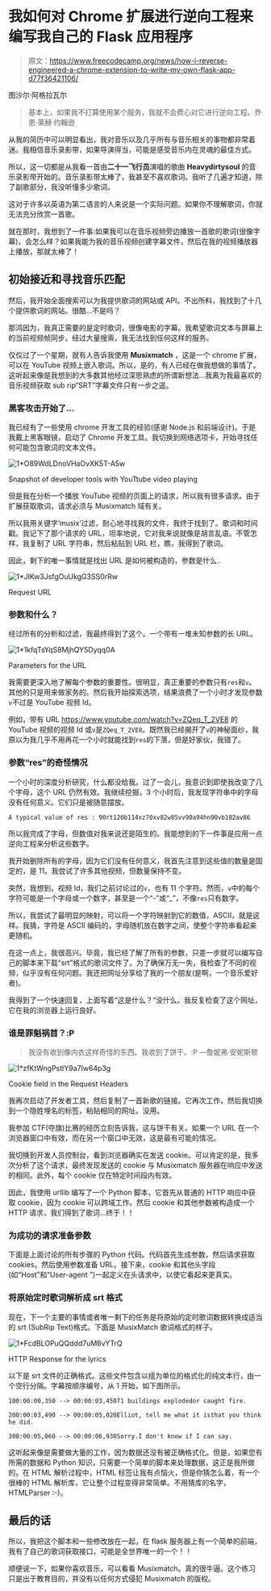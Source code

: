 # 我如何对 Chrome 扩展进行逆向工程来编写我自己的 Flask 应用程序

> 原文：<https://www.freecodecamp.org/news/how-i-reverse-engineered-a-chrome-extension-to-write-my-own-flask-app-d77f36421106/>

图沙尔·阿格拉瓦尔

> 基本上，如果我不打算使用某个服务，我就不会费心对它进行逆向工程。乔恩·莱赫·约翰逊

从我的简历中可以明显看出，我对音乐以及几乎所有与音乐相关的事物都非常着迷。我相信音乐录影带，如果导演得当，可能是感受音乐内在灵魂的最佳方式。

所以，这一切都是从我看一首由**二十一飞行员**演唱的歌曲 **Heavydirtysoul** 的音乐录影带开始的。音乐录影带太棒了，我甚至不喜欢歌词。我听了几遍才知道，除了副歌部分，我没听懂多少歌词。

这对于许多以英语为第二语言的人来说是一个实际问题。如果你不理解歌词，你就无法充分欣赏一首歌。

就在那时，我想到了一件事:如果我可以在音乐视频旁边播放一首歌的歌词(很像字幕)，会怎么样？如果我能为我的音乐视频创建字幕文件，然后在我的视频播放器上播放，那就太棒了！

## 初始接近和寻找音乐匹配

然后，我开始全面搜索可以为我提供歌词的网站或 API。不出所料，我找到了十几个提供歌词的网站。很酷…不是吗？

那鸿因为，我真正需要的是定时歌词，很像电影的字幕。我希望歌词文本与屏幕上的当前视频帧同步。经过大量搜索，我无法找到任何这样的服务。

仅仅过了一个星期，就有人告诉我使用 **Musixmatch** ，这是一个 chrome 扩展，可以在 YouTube 视频上嵌入歌词。所以，是的，有人已经在做我想做的事情了。这听起来像是我想到的大多数其他经过深思熟虑的所谓新想法...我离为我最喜欢的音乐视频获取 sub rip“SRT”字幕文件只有一步之遥。

### 黑客攻击开始了…

我已经有了一些使用 chrome 开发工具的经验(感谢 Node.js 和前端设计)。于是我戴上黑客眼镜，启动了 Chrome 开发工具。我切换到网络选项卡，开始寻找任何可能包含歌词的文本文件。

![1*O89WdLDnoVHaOvXK5T-A5w](img/216d16ed702d9cd91e43fa7b7b8966f3.png)

Snapshot of developer tools with YouTtube video playing

但是我在分析一个播放 YouTube 视频的页面上的请求，所以我有很多请求。由于扩展获取歌词，请求必须与 Musixmatch 域有关。

所以我用关键字‘musix’过滤，耐心地寻找我的文件，我终于找到了。歌词和时间戳。我记下了那个请求的 URL，坦率地说，它对我来说就像是胡言乱语。不管怎样，我复制了 URL 字符串，然后粘贴到 URL 栏，瞧，我得到了歌词。

因此，剩下的唯一事情就是找出 URL 是如何被构造的，参数是什么..

![1*JlKw3JsfgOuUkgG3SS0rRw](img/035fd90910f85b73980fd967ed9a8985.png)

Request URL

### 参数和什么？

经过所有的分析和过滤，我最终得到了这个。一个带有一堆未知参数的长 URL。

![1*1kfqTsYqS8MjhQY5Dyqq0A](img/4651e0bf6882f5806f50fc598c9ec0ad.png)

Parameters for the URL

我需要更深入地了解每个参数的重要性。很明显，真正重要的参数只有`res`和`v`。其他的只是用来做家务的。然后我开始探索选项，结果浪费了一个小时才发现参数`v`不过是 YouTube 视频 Id。

例如，带有 URL https://www.youtube.com/watch?v=ZQeq_T_2VE8 的 YouTube 视频的视频 Id 或`v`是`ZQeq_T_2VE8`。既然我已经揭开了`v`的神秘面纱，我原以为我几乎不用再花一个小时就能找到`res`的下落，但是好家伙，我错了。

### 参数“res”的奇怪情况

一个小时的深度分析研究，什么都没给我。过了一会儿，我意识到即使我改变了几个字母，这个 URL 仍然有效。我继续挖掘，3 个小时后，我发现字符串中的字母没有任何意义。它们只是被随意摆放。

```
A typical value of res : 90rt120b114xz70xv82w85vv90a94hn90vb102av86
```

所以我完成了字母，但数值对我来说还是陌生的。我能想到的下一件事是应用一点逆向工程来分析这些数字。

我开始删除所有的字母，因为它们没有任何意义，我首先注意到这些值的数量是固定的，是 11。我尝试了许多其他视频，但数量保持不变。

突然，我想到，视频 Id，我们之前讨论过的`v`，也有 11 个字符。然而，`v`中的每个字符可能是一个字母或一个数字，甚至是一个“-”或“_”，不像`res`只有数字。

所以，我尝试了最明显的映射，可以将一个字符映射到它的数值，ASCII，就是这样。我猜，字符是 ASCII 编码的，字母随机放在数字之间，使整个字符串看起来更随机。

在这一点上，我很高兴。毕竟，我已经了解了所有的参数，只差一步就可以编写自己的脚本来下载“srt”格式的歌词文件了。为了确保万无一失，我检查了不同的视频，似乎没有任何问题。我还把网址分享给了我的一个朋友(是啊，一个音乐爱好者)。

我得到了一个快速回复，上面写着“这是什么？“没什么。我反复检查了这个网址，它在我的浏览器上运行良好。

### 谁是罪魁祸首？:P

> 我没有收到像内衣这样奇怪的东西。我收到了饼干。:P —詹妮弗·安妮斯顿

![1*zfKtWngPstlY9a7Iw64p3g](img/ac015479f389aaa5d22e41d12e846ec0.png)

Cookie field in the Request Headers

我再次启动了开发者工具，然后复制了一首新歌的链接。它再次工作，然后我切换到一个隐姓埋名的标签，粘贴相同的网址。没用。

我参加 CTF(夺旗)比赛的经历立刻告诉我，这与饼干有关。如果一个 URL 在一个浏览器窗口中有效，而在另一个窗口中无效，这是最有可能的情况。

我切换到开发人员控制台，看到浏览器确实在发送 cookie。可以肯定的是，我多次分析了这个请求，最终发现发送的 cookie 与 Musixmatch 服务器在响应中发送的相同。此外，每个 cookie 仅在特定时间段内有效。

因此，我使用 urllib 编写了一个 Python 脚本，它首先从普通的 HTTP 响应中获取 cookie，因为 cookie 可以跨域工作。然后 cookie 和其他参数被构造成一个 HTTP 请求，我们得到了歌词...终于！！

### 为成功的请求准备参数

下面是上面讨论的所有步骤的 Python 代码。代码首先生成参数，然后请求获取 cookies。然后使用参数准备 URL。接下来，cookie 和其他头字段(如“Host”和“User-agent ”)一起定义在头请求中，以使它看起来更真实。

### 将原始定时歌词解析成 srt 格式

现在，下一个主要的事情或者唯一剩下的任务是将原始的定时歌词数据转换成适当的 srt (SubRip Text)格式。下面是 MusixMatch 歌词格式的样子。

![1*FcdBLOPuQQddd7uM6vYTrQ](img/2a7b1a2f9fa13ac95f9695e1dabba339.png)

HTTP Response for the lyrics

以下是 srt 文件的正确格式。这些文件包含以组为单位的格式化的纯文本行，由一个空行分隔。字幕按顺序编号，从 1 开始，如下图所示。

```
100:00:00,350 --> 00:00:03,45071 buildings explodedor caught fire.
```

```
200:00:03,490 --> 00:00:05,020Elliot, tell me what it isthat you think he did.
```

```
300:00:05,060 --> 00:00:06,930Sorry.I don't know if I can say.
```

这听起来像是需要做大量的工作，因为数据还没有被正确格式化。但是，如果您有所需的数据和 Python 知识，只需要一个简单的脚本来处理数据，这正是我所做的。在 HTML 解析过程中，HTML 标签让我有点恼火，但是你猜怎么着，有一个很棒的 HTML 解析库，它让整个过程变得非常简单。不用猜库的名字，HTMLParser :-)。

## 最后的话

所以，我把这个脚本和一些修改放在一起，在 flask 服务器上有一个简单的前端，我有了自己的歌词获取接口，可能是全世界唯一的一个！！

顺便说一下，如果你喜欢音乐，可以看看 Musixmatch。真的很牛逼。这个练习只是出于教育目的，并没有以任何方式侵犯 Musixmatch 的版权。